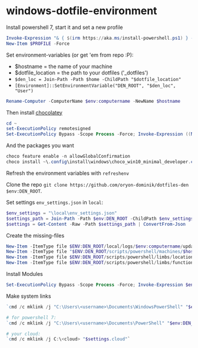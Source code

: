 # windows-dotfile-environment

Install powershell 7, start it and set a new profile

```powershell
Invoke-Expression "& { $(irm https://aka.ms/install-powershell.ps1) } -UseMSI -Preview"
New-Item $PROFILE -Force
```

Set environment-variables (or get 'em from repo :P):

- $hostname = the name of your machine
- $dotfile_location = the path to your dotfiles ('\_dotfiles')
- `$den_loc = Join-Path -Path $home -ChildPath "$dotfile_location"`
- `[Environment]::SetEnvironmentVariable("DEN_ROOT", "$den_loc", "User")`

```powershell
Rename-Computer -ComputerName $env:computername -NewName $hostname
```

Then install [chocolatey](https://chocolatey.org/)

```powershell
cd ~
set-ExecutionPolicy remotesigned
Set-ExecutionPolicy Bypass -Scope Process -Force; Invoke-Expression ((New-Object System.Net.WebClient).DownloadString('https://chocolatey.org/install.ps1'))
```

And the packages you want

```powershell
choco feature enable -n allowGlobalConfirmation
choco install ~\.config\install\windows\choco_win10_minimal_developer.config
```

Refresh the environment variables with `refreshenv`

Clone the repo `git clone https://github.com/oryon-dominik/dotfiles-den $env:DEN_ROOT`.

Set settings `env_settings.json` in `local`:

```powershell
$env_settings = "\local\env_settings.json"
$settings_path = Join-Path -Path $env:DEN_ROOT -ChildPath $env_settings
$settings = Get-Content -Raw -Path $settings_path | ConvertFrom-Json
```

Create the missing-files

```powershell
New-Item -ItemType file $ENV:DEN_ROOT/local/logs/$env:computername/updates.log
New-Item -ItemType file "$ENV:DEN_ROOT/scripts/powershell/machines/$hostname.ps1"
New-Item -ItemType file $ENV:DEN_ROOT/scripts/powershell/limbs/locations.ps1
New-Item -ItemType file $ENV:DEN_ROOT/scripts/powershell/limbs/functions.ps1
```

Install Modules

```powershell
Set-ExecutionPolicy Bypass -Scope Process -Force; Invoke-Expression $env:DEN_ROOT/install/windows/powershell_modules.ps1
```

Make system links

```powershell
`cmd /c mklink /j "C:\Users\<username>\Documents\WindowsPowerShell" "$env:DEN_ROOT\scripts\powershell"`

# for powershell 7:
`cmd /c mklink /j "C:\Users\<username>\Documents\PowerShell" "$env:DEN_ROOT\scripts\powershell"`

# your cloud:
`cmd /c mklink /j C:\<cloud> "$settings.cloud"`
```
